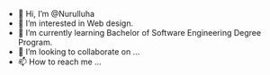 - 👋 Hi, I’m @Nurulluha
- 👀 I’m interested in Web design.
- 🌱 I’m currently learning Bachelor of Software Engineering Degree Program.
- 💞️ I’m looking to collaborate on ...
- 📫 How to reach me ...


<!---
Nurulluha/Nurulluha is a ✨ special ✨ repository because its `README.md` (this file) appears on your GitHub profile.
You can click the Preview link to take a look at your changes.
--->
